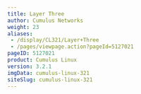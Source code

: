 ```yaml
---
title: Layer Three
author: Cumulus Networks
weight: 23
aliases:
 - /display/CL321/Layer+Three
 - /pages/viewpage.action?pageId=5127021
pageID: 5127021
product: Cumulus Linux
version: 3.2.1
imgData: cumulus-linux-321
siteSlug: cumulus-linux-321
---
```

